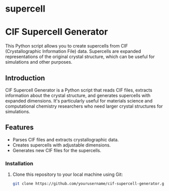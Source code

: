 # supercell
# CIF Supercell Generator

This Python script allows you to create supercells from CIF (Crystallographic Information File) data. Supercells are expanded representations of the original crystal structure, which can be useful for simulations and other purposes.

## Introduction

CIF Supercell Generator is a Python script that reads CIF files, extracts information about the crystal structure, and generates supercells with expanded dimensions. It's particularly useful for materials science and computational chemistry researchers who need larger crystal structures for simulations.

## Features

- Parses CIF files and extracts crystallographic data.
- Creates supercells with adjustable dimensions.
- Generates new CIF files for the supercells.


### Installation

1. Clone this repository to your local machine using Git:

   ```bash
   git clone https://github.com/yourusername/cif-supercell-generator.git
